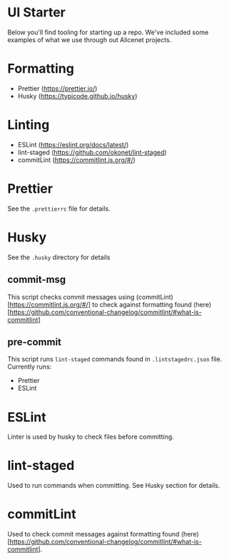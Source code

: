 # UI Starter

Below you'll find tooling for starting up a repo. We've included some examples of what we use through out Alicenet projects.

# Formatting

-   Prettier (https://prettier.io/)
-   Husky (https://typicode.github.io/husky)

# Linting

-   ESLint (https://eslint.org/docs/latest/)
-   lint-staged (https://github.com/okonet/lint-staged)
-   commitLint (https://commitlint.js.org/#/)

# Prettier

See the `.prettierrc` file for details.

# Husky

See the `.husky` directory for details

## commit-msg

This script checks commit messages using (commitLint)[https://commitlint.js.org/#/] to check against formatting found (here)[https://github.com/conventional-changelog/commitlint/#what-is-commitlint]

## pre-commit

This script runs `lint-staged` commands found in `.lintstagedrc.json` file. Currently runs:

-   Prettier
-   ESLint

# ESLint

Linter is used by husky to check files before committing.

# lint-staged

Used to run commands when committing. See Husky section for details.

# commitLint

Used to check commit messages against formatting found (here)[https://github.com/conventional-changelog/commitlint/#what-is-commitlint].
